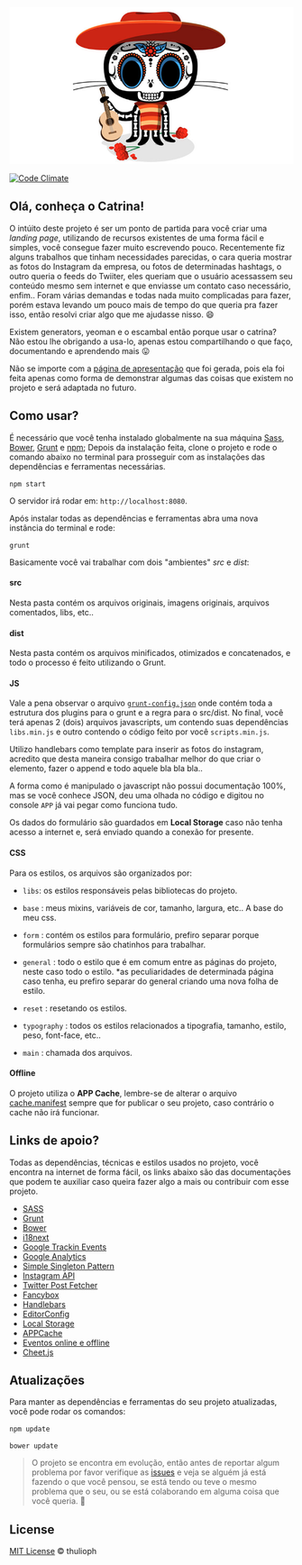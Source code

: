 ![Catrina](catrina.jpg "Catrina")

[![Code Climate](https://codeclimate.com/github/thulioph/catrina/badges/gpa.svg)](https://codeclimate.com/github/thulioph/catrina)

## Olá, conheça o Catrina!

O intúito deste projeto é ser um ponto de partida para você criar uma *landing page*, utilizando de recursos existentes de uma forma fácil e simples, você consegue fazer muito escrevendo pouco. Recentemente fiz alguns trabalhos que tinham necessidades parecidas, o cara queria mostrar as fotos do Instagram da empresa, ou fotos de determinadas hashtags, o outro queria o feeds do Twiiter, eles queriam que o usuário acessassem seu conteúdo mesmo sem internet e que enviasse um contato caso necessário, enfim.. Foram várias demandas e todas nada muito complicadas para fazer, porém estava levando um pouco mais de tempo do que queria pra fazer isso, então resolvi criar algo que me ajudasse nisso. :smile:

Existem generators, yeoman e o escambal então porque usar o catrina? Não estou lhe obrigando a usa-lo, apenas estou compartilhando o que faço, documentando e aprendendo mais :stuck_out_tongue:

Não se importe com a [página de apresentação](http://thulioph.github.io/catrina) que foi gerada, pois ela foi feita apenas como forma de demonstrar algumas das coisas que existem no projeto e será adaptada no futuro.

## Como usar?

É necessário que você tenha instalado globalmente na sua máquina [Sass](http://sass-lang.com), [Bower](http://bower.io/), [Grunt](http://gruntjs.com/) e [npm](https://www.npmjs.com/); Depois da instalação feita, clone o projeto e rode o comando abaixo no terminal para prosseguir com as instalações das dependências e ferramentas necessárias.

```
npm start
```

O servidor irá rodar em: `http://localhost:8080`.

Após instalar todas as dependências e ferramentas abra uma nova instância do terminal e rode:

```
grunt
```

Basicamente você vai trabalhar com dois "ambientes" *src* e *dist*:

#### src
Nesta pasta contém os arquivos originais, imagens originais, arquivos comentados, libs, etc..

#### dist
Nesta pasta contém os arquivos minificados, otimizados e concatenados, e todo o processo é feito utilizando o Grunt.

#### JS

Vale a pena observar o arquivo [`grunt-config.json`](https://github.com/thulioph/catrina/blob/master/grunt-config.json) onde contém toda a estrutura dos plugins para o grunt e a regra para o src/dist. No final, você terá apenas 2 (dois) arquivos javascripts, um contendo suas dependências `libs.min.js` e outro contendo o código feito por você `scripts.min.js`.

Utilizo handlebars como template para inserir as fotos do instagram, acredito que desta maneira consigo trabalhar melhor do que criar o elemento, fazer o append e todo aquele bla bla bla..

A forma como é manipulado o javascript não possui documentação 100%, mas se você conhece JSON, deu uma olhada no código e digitou no console `APP` já vai pegar como funciona tudo.

Os dados do formulário são guardados em **Local Storage** caso não tenha acesso a internet e, será enviado quando a conexão for presente.


#### CSS

Para os estilos, os arquivos são organizados por:

- `libs`: os estilos responsáveis pelas bibliotecas do projeto.

- `base` : meus mixins, variáveis de cor, tamanho, largura, etc.. A base do meu css.

- `form` : contém os estilos para formulário, prefiro separar porque formulários sempre são chatinhos para trabalhar.

- `general` : todo o estilo que é em comum entre as páginas do projeto, neste caso todo o estilo. *as peculiaridades de determinada página caso tenha, eu prefiro separar do general criando uma nova folha de estilo.

- `reset` : resetando os estilos.

- `typography` : todos os estilos relacionados a tipografia, tamanho, estilo, peso, font-face, etc..

- `main` : chamada dos arquivos.

#### Offline

O projeto utiliza o **APP Cache**, lembre-se de alterar o arquivo [cache.manifest](https://github.com/thulioph/catrina/blob/master/cache.manifest) sempre que for publicar o seu projeto, caso contrário o cache não irá funcionar.

## Links de apoio?

Todas as dependências, técnicas e estilos usados no projeto, você encontra na internet de forma fácil, os links abaixo são das documentações que podem te auxiliar caso queira fazer algo a mais ou contribuir com esse projeto.

- [SASS](http://sass-lang.com/)
- [Grunt](http://gruntjs.com/)
- [Bower](http://bower.io/)
- [i18next](http://i18next.com/)
- [Google Trackin Events](https://developers.google.com/analytics/devguides/collection/gajs/)
- [Google Analytics](http://www.google.com/analytics/)
- [Simple Singleton Pattern](https://github.com/simplesingleton)
- [Instagram API](http://instagram.com/developer/)
- [Twitter Post Fetcher](https://github.com/jasonmayes/Twitter-Post-Fetcher)
- [Fancybox](http://fancyapps.com/fancybox/)
- [Handlebars](http://handlebarsjs.com/)
- [EditorConfig](http://editorconfig.org/)
- [Local Storage](http://diveintohtml5.com.br/storage.html)
- [APPCache](http://www.html5rocks.com/pt/tutorials/appcache/beginner/)
- [Eventos online e offline](https://developer.mozilla.org/pt-BR/docs/Online_and_offline_events)
- [Cheet.js](http://namuol.github.io/cheet.js/)


## Atualizações

Para manter as dependências e ferramentas do seu projeto atualizadas, você pode rodar os comandos:

```
npm update
```

```
bower update
```


> O projeto se encontra em evolução, então antes de reportar algum problema por favor verifique as [issues](https://github.com/thulioph/catrina/issues) e veja se alguém já está fazendo o que você pensou, se está tendo ou teve o mesmo problema que o seu, ou se está colaborando em alguma coisa que você queria. :cop:

## License

[MIT License](http://thulioph.mit-license.org/) © thulioph

